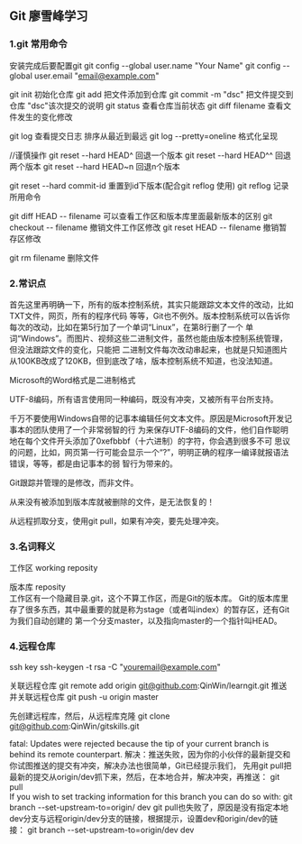 ## Git 廖雪峰学习

### 1.git 常用命令
  
  安装完成后要配置git
  git config --global user.name "Your Name"
  git config --global user.email "email@example.com"
  
  git  init 初始化仓库
  git  add   把文件添加到仓库
  git  commit -m "dsc"  把文件提交到仓库  "dsc"该次提交的说明
  git  status 查看仓库当前状态
  git  diff   filename 查看文件发生的变化修改
  
  git  log  查看提交日志  排序从最近到最远
  git  log --pretty=oneline  格式化呈现 
  
  //谨慎操作
  git  reset --hard HEAD^  回退一个版本
  git  reset --hard HEAD^^ 回退两个版本
  git  reset --hard HEAD~n  回退n个版本
  
  git  reset --hard commit-id  重置到id下版本(配合git  reflog 使用)
  git reflog  记录所用命令
  
  git diff HEAD -- filename 可以查看工作区和版本库里面最新版本的区别
  git checkout -- filename  撤销文件工作区修改 
  git reset HEAD -- filename 撤销暂存区修改
  
  git rm filename  删除文件
  
### 2.常识点
首先这里再明确一下，所有的版本控制系统，其实只能跟踪文本文件的改动，比如TXT文件，网页，所有的程序代码
等等，Git也不例外。版本控制系统可以告诉你每次的改动，比如在第5行加了一个单词“Linux”，在第8行删了一个
单词“Windows”。而图片、视频这些二进制文件，虽然也能由版本控制系统管理，但没法跟踪文件的变化，只能把
二进制文件每次改动串起来，也就是只知道图片从100KB改成了120KB，但到底改了啥，版本控制系统不知道，也没法知道。

Microsoft的Word格式是二进制格式

UTF-8编码，所有语言使用同一种编码，既没有冲突，又被所有平台所支持。

千万不要使用Windows自带的记事本编辑任何文本文件。原因是Microsoft开发记事本的团队使用了一个非常弱智的行
为来保存UTF-8编码的文件，他们自作聪明地在每个文件开头添加了0xefbbbf（十六进制）的字符，你会遇到很多不可
思议的问题，比如，网页第一行可能会显示一个“?”，明明正确的程序一编译就报语法错误，等等，都是由记事本的弱
智行为带来的。  

Git跟踪并管理的是修改，而非文件。

从来没有被添加到版本库就被删除的文件，是无法恢复的！


从远程抓取分支，使用git pull，如果有冲突，要先处理冲突。

### 3.名词释义

工作区 working reposity

版本库  reposity  
工作区有一个隐藏目录.git，这个不算工作区，而是Git的版本库。
Git的版本库里存了很多东西，其中最重要的就是称为stage（或者叫index）的暂存区，还有Git为我们自动创建的
第一个分支master，以及指向master的一个指针叫HEAD。

### 4.远程仓库
ssh key
 ssh-keygen -t rsa -C "youremail@example.com"
 
 关联远程仓库
 git remote add origin git@github.com:QinWin/learngit.git
 推送并关联远程仓库
 git push -u origin master
 
 先创建远程库，然后，从远程库克隆
 git clone git@github.com:QinWin/gitskills.git
 
 fatal:
 Updates were rejected because the tip of your current branch is behind
 its remote counterpart.
 解决：推送失败，因为你的小伙伴的最新提交和你试图推送的提交有冲突，解决办法也很简单，Git已经提示我们，
 先用git pull把最新的提交从origin/dev抓下来，然后，在本地合并，解决冲突，再推送：
 git pull  
 If you wish to set tracking information for this branch you can do so with:
 git branch --set-upstream-to=origin/<branch> dev
 git pull也失败了，原因是没有指定本地dev分支与远程origin/dev分支的链接，根据提示，设置dev和origin/dev的链接：
 git branch --set-upstream-to=origin/dev dev

 